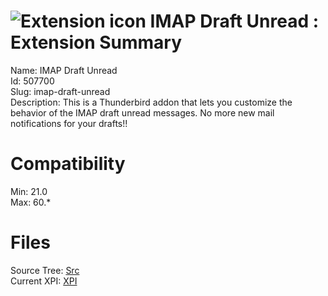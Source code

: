 # ![Extension icon](https://addons.thunderbird.net/user-media/addon_icons/507/507700-64.png?modified=1535470034) IMAP Draft Unread : Extension Summary

Name: IMAP Draft Unread  
Id: 507700  
Slug: imap-draft-unread  
Description: This is a Thunderbird addon that lets you customize the behavior of the IMAP draft unread messages. No more new mail notifications for your drafts!!
  

# Compatibility
Min: 21.0  
Max: 60.*  

# Files

Source Tree: [Src](C:/Dev/Thunderbird/ThunderKdB/xall/x60/507700-imap-draft-unread/src)  
Current XPI: [XPI](C:/Dev/Thunderbird/ThunderKdB/xall/x60/507700-imap-draft-unread/xpi)  



